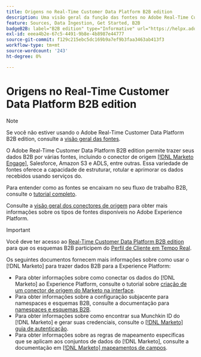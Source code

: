 ```yaml
---
title: Origens no Real-Time Customer Data Platform B2B edition
description: Uma visão geral da função das fontes no Adobe Real-Time Customer Data Platform B2B edition.
feature: Sources, Data Ingestion, Get Started, B2B
badgeB2B: label="B2B edition" type="Informative" url="https://helpx.adobe.com/br/legal/product-descriptions/real-time-customer-data-platform-b2b-edition-prime-and-ultimate-packages.html newtab=true"
exl-id: eeea4b2e-67c5-4491-9b8e-4b8987e44777
source-git-commit: f129c215ebc5dc169b9a7ef9b3faa3463ab413f3
workflow-type: tm+mt
source-wordcount: '243'
ht-degree: 0%

---
```


# Origens no Real-Time Customer Data Platform B2B edition

>[!NOTE]
>
>Se você não estiver usando o Adobe Real-Time Customer Data Platform B2B edition, consulte a [visão geral das fontes](./sources-overview.md).

O Adobe Real-Time Customer Data Platform B2B edition permite trazer seus dados B2B por várias fontes, incluindo o conector de origem [[!DNL Marketo Engage]](../../sources/connectors/adobe-applications/marketo/marketo.md), Salesforce, Amazon S3 e ADLS, entre outras. Essa variedade de fontes oferece a capacidade de estruturar, rotular e aprimorar os dados recebidos usando serviços do.

Para entender como as fontes se encaixam no seu fluxo de trabalho B2B, consulte o [tutorial completo](../b2b-tutorial.md#ingest-your-data-into-experience-platform).

Consulte a [visão geral dos conectores de origem](../../sources/home.md) para obter mais informações sobre os tipos de fontes disponíveis no Adobe Experience Platform.

>[!IMPORTANT]
>
>Você deve ter acesso ao [Real-Time Customer Data Platform B2B edition](../../rctcdp/../rtcdp/b2b-overview.md) para que os esquemas B2B participem do [Perfil de Cliente em Tempo Real](../proile/../../profile/home.md).

Os seguintes documentos fornecem mais informações sobre como usar o [!DNL Marketo] para trazer dados B2B para a Experience Platform:

* Para obter informações sobre como conectar os dados do [!DNL Marketo] ao Experience Platform, consulte o tutorial sobre [criação de um conector de origem do Marketo na interface](../../sources/tutorials/ui/create/adobe-applications/marketo.md).
* Para obter informações sobre a configuração subjacente para namespaces e esquemas B2B, consulte a documentação para [namespaces e esquemas B2B](../../sources/connectors/adobe-applications/marketo/marketo-namespaces.md).
* Para obter informações sobre como encontrar sua Munchkin ID do [!DNL Marketo] e gerar suas credenciais, consulte o [[!DNL Marketo] guia de autenticação](../../sources/connectors/adobe-applications/marketo/marketo-auth.md).
* Para obter informações sobre as regras de mapeamento específicas que se aplicam aos conjuntos de dados do [!DNL Marketo], consulte a documentação em [[!DNL Marketo] mapeamentos de campos](../../sources/connectors/adobe-applications//mapping/marketo.md).
